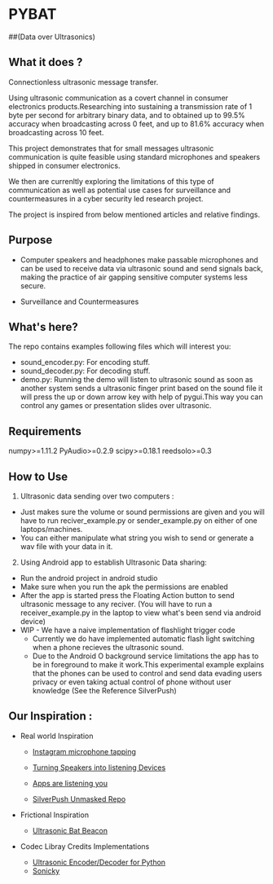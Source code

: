 # PYBAT

##(Data over Ultrasonics)

## What it does ?

Connectionless ultrasonic message transfer.

Using ultrasonic communication as a covert channel in consumer electronics products.Researching into sustaining a transmission rate of 1 byte per second for arbitrary binary data, and to obtained up to 99.5% accuracy when broadcasting across 0 feet, and up to 81.6% accuracy when broadcasting across 10 feet.

This project demonstrates that for small messages ultrasonic communication is quite feasible using standard microphones and speakers shipped in consumer electronics.

We then are currenltly exploring the limitations of this type of communication as well as potential use cases for surveillance and countermeasures in a cyber security led research project.

The project is inspired from below mentioned articles and relative findings.

## Purpose

- Computer speakers and headphones make passable microphones and can be used to receive data via ultrasonic sound and send signals back, making the practice of air gapping sensitive computer systems less secure.

- Surveillance and Countermeasures

## What's here?

The repo contains examples following files which will interest you:

- sound_encoder.py: For encoding stuff.
- sound_decoder.py: For decoding stuff.
- demo.py: Running the demo will listen to ultrasonic sound as soon as another system sends a ultrasonic finger print based on the sound file it will press the up or down arrow key with help of pygui.This way you can control any games or presentation slides over ultrasonic.

## Requirements

numpy>=1.11.2
PyAudio>=0.2.9
scipy>=0.18.1
reedsolo>=0.3

## How to Use

1. Ultrasonic data sending over two computers :

- Just makes sure the volume or sound permissions are given and you will have to run reciver_example.py or sender_example.py on either of one laptops/machines.
- You can either manipulate what string you wish to send or generate a wav file with your data in it.

2. Using Android app to establish Ultrasonic Data sharing:

- Run the android project in android studio
- Make sure when you run the apk the permissions are enabled
- After the app is started press the Floating Action button to send ultrasonic message to any reciver. (You will have to run a receiver_example.py in the laptop to view what's been send via android device)
- WIP - We have a naive implementation of flashlight trigger code
  - Currently we do have implemented automatic flash light switching when a phone recieves the ultrasonic sound.
  - Due to the Android O background service limitations the app has to be in foreground to make it work.This experimental example explains that the phones can be used to control and send data evading users privacy or even taking actual control of phone without user knowledge (See the Reference SilverPush)

## Our Inspiration :

- Real world Inspiration

  - [Instagram microphone tapping](https://www.vox.com/the-goods/2018/12/28/18158968/facebook-microphone-tapping-recording-instagram-ads)
  - [Turning Speakers into listening Devices](https://www.theregister.co.uk/2018/03/12/turning_speakers_into_covert_listening_devices/)
  - [Apps are listening you](https://www.zdnet.com/article/hundreds-of-apps-are-using-ultrasonic-sounds-to-track-your-ad-habits/)

  - [SilverPush Unmasked Repo](https://github.com/MAVProxyUser/SilverPushUnmasked/blob/master/SilverPushDocumentation.pdf)

- Frictional Inspiration

  - [Ultrasonic Bat Beacon](https://batman.fandom.com/wiki/Ultrasonic_Bat_Beacon)

- Codec Libray Credits Implementations
  - [Ultrasonic Encoder/Decoder for Python](https://github.com/bonniee/ultrasonic)
  - [Sonicky ](https://github.com/egglang/sonicky)

